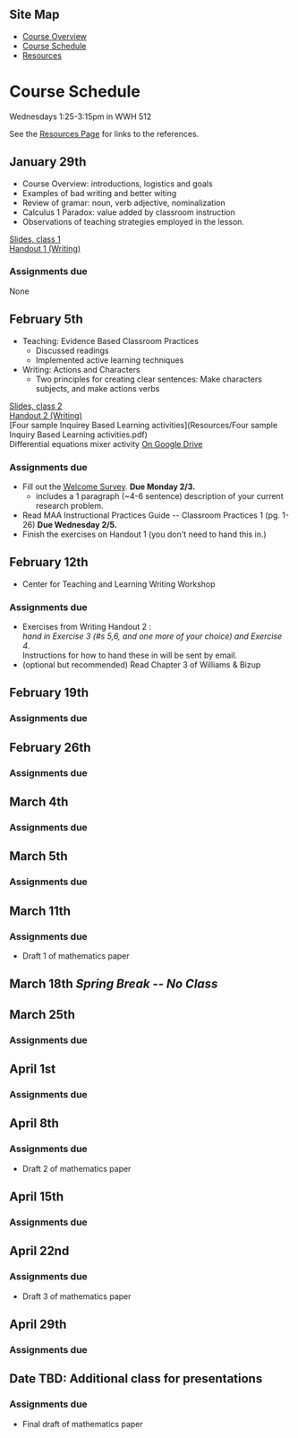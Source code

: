 ## Site Map
* [Course Overview](https://modelingsimulation.github.io/TeachingWriting2020/)
* [Course Schedule](schedule.md)
* [Resources](resources.md) 

# Course Schedule
Wednesdays 1:25-3:15pm in WWH 512

See the [Resources Page](resources.md) for links to the references. 

## January 29th
* Course Overview: introductions, logistics and goals
* Examples of bad writing and better witing
* Review of gramar: noun, verb adjective, nominalization
* Calculus 1 Paradox: value added by classroom instruction
* Observations of teaching strategies employed in the lesson. 

[Slides, class 1](Resources/slides-class1.pdf)  
[Handout 1 (Writing)](Resources/handout1-nominalizations.pdf)

### Assignments due
None

## February 5th
* Teaching: Evidence Based Classroom Practices
    * Discussed readings
    * Implemented active learning techniques
* Writing: Actions and Characters
    * Two principles for creating clear sentences: Make characters subjects, and make actions verbs

[Slides, class 2](Resources/slides-class1.pdf)  
[Handout 2 (Writing)](Resources/handout2-charactersactions.pdf)  
[Four sample Inquirey Based Learning activities](Resources/Four sample Inquiry Based Learning activities.pdf)  
Differential equations mixer activity [On Google Drive](https://drive.google.com/file/d/10VJGBAgZQ7FnWSmIV5X5qMFDr8bHqYwe/view?usp=sharing)


### Assignments due
* Fill out the [Welcome Survey](https://forms.gle/ZZrqRmBiuJ96jjzZA). **Due Monday 2/3.**
   * includes a 1 paragraph (~4-6 sentence) description of your current research problem.
* Read MAA Instructional Practices Guide -- Classroom Practices 1 (pg. 1-26) **Due Wednesday 2/5.**
* Finish the exercises on Handout 1 (you don't need to hand this in.) 

## February 12th 
* Center for Teaching and Learning Writing Workshop

### Assignments due
* Exercises from Writing Handout 2 :  
_hand in Exercise 3 (#s 5,6, and one more of your choice) and Exercise 4_.   
Instructions for how to hand these in will be sent by email. 
* (optional but recommended) Read Chapter 3 of Williams & Bizup

## February 19th

### Assignments due

## February 26th

### Assignments due

## March 4th

### Assignments due

## March 5th

### Assignments due

## March 11th

### Assignments due
* Draft 1 of mathematics paper

## March 18th _Spring Break -- No Class_

## March 25th

### Assignments due

## April 1st

### Assignments due

## April 8th

### Assignments due
* Draft 2 of mathematics paper

## April 15th
### Assignments due

## April 22nd
### Assignments due
* Draft 3 of mathematics paper

## April 29th
### Assignments due

## Date TBD: Additional class for presentations
### Assignments due
* Final draft of mathematics paper

<!-- ead Teaching at Its Best -- Chapter 10 Perserving Academic Integrity (pg. 162 - 170)
Read Case Studies for Today's Classroom - Case (pg. )-->

